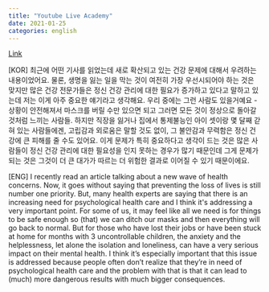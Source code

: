 ```yaml
---
title: "Youtube Live Academy"
date: 2021-01-25
categories: english
---
```


[Link](https://www.youtube.com/watch?v=cKXCjbO8EN8)

[KOR]
최근에 어떤 기사를 읽었는데 새로 확산되고 있는 건강 문제에 대해서 우려하는 내용이었어요. 물론, 생명을 잃는 일을 막는 것이 여전히 가장 우선시되어야 하는 것은 맞지만 많은 건강 전문가들은 정신 건강 관리에 대한 필요가 증가하고 있다고 말하고 있는데 저는 이게 아주 중요한 얘기라고 생각해요. 우리 중에는 그런 사람도 있을거예요 - 상황이 안전해져서 마스크를 버릴 수만 있으면 되고 그러면 모든 것이 정상으로 돌아갈 것처럼 느끼는 사람들. 하지만 직장을 잃거나 집에서 통제불능인 아이 셋이랑 몇 달째 갇혀 있는 사람들에겐,  고립감과 외로움은 말할 것도 없이, 그 불안감과 무력함은 정신 건강에 큰 피해를 줄 수도 있어요. 이게 문제가 특히 중요하다고 생각이 드는 것은 많은 사람들이 정신 건강 관리에 대한 필요성을 인지 못하는 경우가 많기 때문인데 그게 문제가 되는 것은 그것이 더 큰 대가가 따르는 더 위험한 결과로 이어질 수 있기 때문이에요.

[ENG]
I recently read an article talking about a new wave of health concerns. Now, it goes without saying that preventing the loss of lives is still number one priority. But, many health experts are saying that there is an increasing need for psychological health care and I think it's addressing a very important point. For some of us, it may feel like all we need is for things to be safe enough so (that) we can ditch our masks and then everything will go back to normal. But for those who have lost their jobs or have been stuck at home for months with 3 uncontrollable children, the anxiety and the helplessness, let alone the isolation and loneliness, can have a very serious impact on their mental health. I think it’s especially important that this issue is addressed because people often don’t realize that they’re in need of psychological health care and the problem with that is that it can lead to (much) more dangerous results with much bigger consequences.